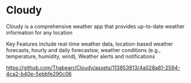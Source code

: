 # Cloudy
Cloudy is a comprehensive weather app that provides up-to-date weather information for any location

Key Features include real-time weather data, location-based weather forecasts, hourly and daily forecastsw, weather conditions (e.g., temperature, humidity, wind), Weather alerts and notifications


https://github.com/Thabearr/Cloudy/assets/113853913/4a028a81-2594-4ca2-b40e-5ebbfe290c06

